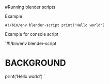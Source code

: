 #Running blender scripts

Example

`#!/bin/env blender-script
print('Hello world')
`

Example for console script

`#!/bin/env blender-script
# BACKGROUND
print('Hello world')
`
